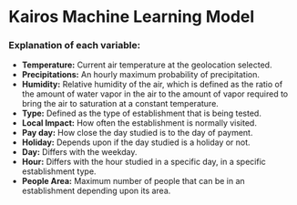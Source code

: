 # Kairos Machine Learning Model

### Explanation of each variable:
* **Temperature:** Current air temperature at the geolocation selected.
*	**Precipitations:** An hourly maximum probability of precipitation.
*	**Humidity:** Relative humidity of the air, which is defined as the ratio of the amount of water vapor in the air to the amount of vapor required to bring the air to saturation at a constant temperature.
*	**Type:** Defined as the type of establishment that is being tested.
*	**Local Impact:** How often the establishment is normally visited.
*	**Pay day:** How close the day studied is to the day of payment.
*	**Holiday:** Depends upon if the day studied is a holiday or not.
*	**Day:** Differs with the weekday.
*	**Hour:** Differs with the hour studied in a specific day, in a specific establishment type. 
*	**People Area:** Maximum number of people that can be in an establishment depending upon its area.





